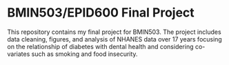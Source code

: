 # BMIN503/EPID600 Final Project

This repository contains my final project for BMIN503. The project includes data cleaning, figures, and analysis of NHANES data over 17 years focusing on the relationship of diabetes with dental health and considering co-variates such as smoking and food insecurity. 
